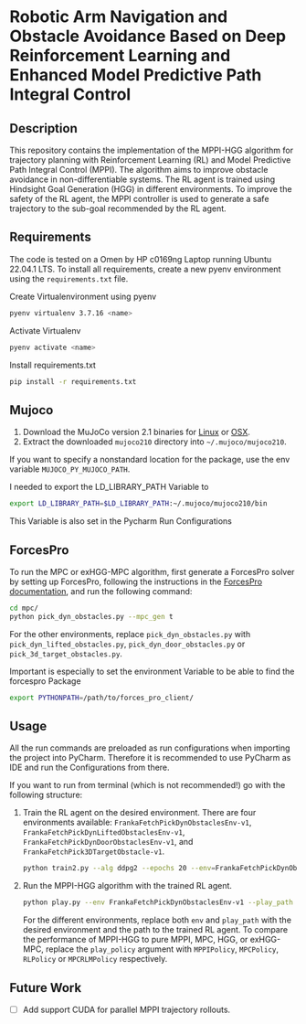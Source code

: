 # Robotic Arm Navigation and Obstacle Avoidance Based on Deep Reinforcement Learning and Enhanced Model Predictive Path Integral Control

## Description

This repository contains the implementation of the MPPI-HGG algorithm for trajectory planning with Reinforcement
Learning (RL) and Model Predictive Path Integral Control (MPPI).
The algorithm aims to improve obstacle avoidance in non-differentiable systems.
The RL agent is trained using Hindsight Goal Generation (HGG) in different environments.
To improve the safety of the RL agent, the MPPI controller is used to generate a safe trajectory to the sub-goal
recommended by the RL agent.

## Requirements

The code is tested on a Omen by HP c0169ng Laptop running Ubuntu 22.04.1 LTS.
To install all requirements, create a new pyenv environment using the `requirements.txt` file.

Create Virtualenvironment using pyenv

```bash
pyenv virtualenv 3.7.16 <name>
```

Activate Virtualenv

```bash
pyenv activate <name>
```

Install requirements.txt

```bash
pip install -r requirements.txt
```

## Mujoco

1. Download the MuJoCo version 2.1 binaries for
   [Linux](https://mujoco.org/download/mujoco210-linux-x86_64.tar.gz) or
   [OSX](https://mujoco.org/download/mujoco210-macos-x86_64.tar.gz).
2. Extract the downloaded `mujoco210` directory into `~/.mujoco/mujoco210`.

If you want to specify a nonstandard location for the package,
use the env variable `MUJOCO_PY_MUJOCO_PATH`.

I needed to export the LD_LIBRARY_PATH Variable to

```bash
export LD_LIBRARY_PATH=$LD_LIBRARY_PATH:~/.mujoco/mujoco210/bin
```

This Variable is also set in the Pycharm Run Configurations

## ForcesPro

To run the MPC or exHGG-MPC algorithm, first generate a ForcesPro solver by setting up ForcesPro, following the
instructions in the [ForcesPro documentation](https://forces.embotech.com/Documentation/installation/python.html), and
run the following command:

```bash
cd mpc/
python pick_dyn_obstacles.py --mpc_gen t
```

For the other environments, replace `pick_dyn_obstacles.py`
with `pick_dyn_lifted_obstacles.py`, `pick_dyn_door_obstacles.py` or `pick_3d_target_obstacles.py`.

Important is especially to set the environment Variable to be able to find the forcespro Package

```bash
export PYTHONPATH=/path/to/forces_pro_client/
```

## Usage

All the run commands are preloaded as run configurations when importing the project into PyCharm. Therefore it is
recommended to use PyCharm as IDE and run the Configurations from there.

If you want to run from terminal (which is not recommended!) go with the following structure:

1. Train the RL agent on the desired environment.
   There are four environments
   available: `FrankaFetchPickDynObstaclesEnv-v1`, `FrankaFetchPickDynLiftedObstaclesEnv-v1`, `FrankaFetchPickDynDoorObstaclesEnv-v1`,
   and `FrankaFetchPick3DTargetObstacle-v1`.
   ```bash
   python train2.py --alg ddpg2 --epochs 20 --env=FrankaFetchPickDynObstaclesEnv-v1 --reward_min -10 --goal mpc
   ```

2. Run the MPPI-HGG algorithm with the trained RL agent.
   ```bash
   python play.py --env FrankaFetchPickDynObstaclesEnv-v1 --play_path log/ddpg2-FrankaFetchPickDynObstaclesEnv-v1-hgg/ --play_epoch 19 --goal mpc --play_policy MPPIRLPolicy --timesteps 1000 --env_n_substeps 5
   ```
   For the different environments, replace both `env` and `play_path` with the desired environment and the path to the
   trained RL agent.
   To compare the performance of MPPI-HGG to pure MPPI, MPC, HGG, or exHGG-MPC, replace the `play_policy` argument
   with `MPPIPolicy`, `MPCPolicy`, `RLPolicy` or `MPCRLMPolicy` respectively.

## Future Work

- [ ] Add support CUDA for parallel MPPI trajectory rollouts.
